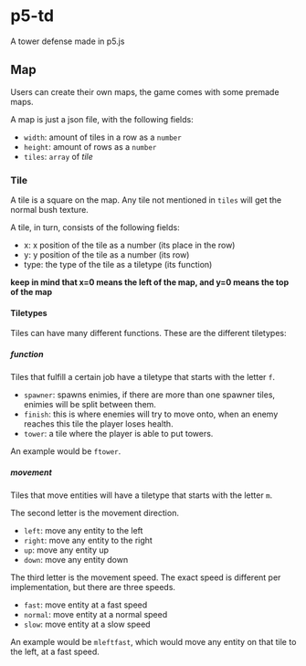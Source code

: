 # p5-td

A tower defense made in p5.js

## Map

Users can create their own maps, the game comes with some premade maps.

A map is just a json file, with the following fields:

- `width`: amount of tiles in a row as a `number`
- `height`: amount of rows as a `number`
- `tiles`: `array` of _tile_

### Tile

A tile is a square on the map. Any tile not mentioned in `tiles` will get the normal bush texture.

A tile, in turn, consists of the following fields:

- x: x position of the tile as a number (its place in the row)
- y: y position of the tile as a number (its row)
- type: the type of the tile as a tiletype (its function)

**keep in mind that x=0 means the left of the map, and y=0 means the top of the map**

#### Tiletypes

Tiles can have many different functions. These are the different tiletypes:

##### function

Tiles that fulfill a certain job have a tiletype that starts with the letter `f`.

- `spawner`: spawns enimies, if there are more than one spawner tiles, enimies will be split between them.
- `finish`: this is where enemies will try to move onto, when an enemy reaches this tile the player loses health.
- `tower`: a tile where the player is able to put towers.

An example would be `ftower`.

##### movement

Tiles that move entities will have a tiletype that starts with the letter `m`.

The second letter is the movement direction.

- `left`: move any entity to the left
- `right`: move any entity to the right
- `up`: move any entity up
- `down`: move any entity down

The third letter is the movement speed. The exact speed is different per implementation, but there are three speeds.

- `fast`: move entity at a fast speed
- `normal`: move entity at a normal speed
- `slow`: move entity at a slow speed

An example would be `mleftfast`, which would move any entity on that tile to the left, at a fast speed.
